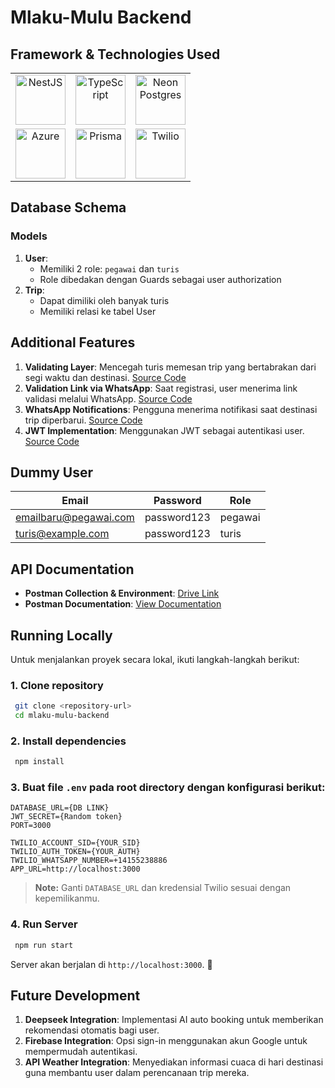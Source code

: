# Mlaku-Mulu Backend

## Framework & Technologies Used

<table>
  <tr>
    <td align="center">
      <a href="PLACEHOLDER_NESTJS_LINK">
        <img src="https://static-00.iconduck.com/assets.00/nestjs-icon-1024x1020-34exj0g6.png" width="80px" alt="NestJS"/>
      </a>
    </td>
    <td align="center">
      <a href="PLACEHOLDER_TYPESCRIPT_LINK">
        <img src="https://upload.wikimedia.org/wikipedia/commons/thumb/4/4c/Typescript_logo_2020.svg/2048px-Typescript_logo_2020.svg.png" width="80px" alt="TypeScript"/>
      </a>
    </td>
    <td align="center">
      <a href="PLACEHOLDER_NEONPOSTGREST_LINK">
        <img src="https://2023.allthingsopen.org/wp-content/uploads/2023/07/Presenting_Neon.jpg" width="80px" alt="Neon Postgres"/>
      </a>
    </td>
  </tr>
  <tr>
    <td align="center">
      <a href="PLACEHOLDER_AZURE_LINK">
        <img src="https://swimburger.net/media/ppnn3pcl/azure.png" width="80px" alt="Azure"/>
      </a>
    </td>
    <td align="center">
      <a href="PLACEHOLDER_PRISMA_LINK">
        <img src="https://images.seeklogo.com/logo-png/44/2/prisma-logo-png_seeklogo-441035.png" width="80px" alt="Prisma"/>
      </a>
    </td>
    <td align="center">
      <a href="PLACEHOLDER_TWILIO_LINK">
        <img src="https://upload.wikimedia.org/wikipedia/commons/c/c0/Twilio_logo.png" width="80px" alt="Twilio"/>
      </a>
    </td>
  </tr>
</table>


## Database Schema

### **Models**
1. **User**: 
   - Memiliki 2 role: `pegawai` dan `turis`
   - Role dibedakan dengan Guards sebagai user authorization
2. **Trip**:
   - Dapat dimiliki oleh banyak turis
   - Memiliki relasi ke tabel User

## Additional Features
1. **Validating Layer**: Mencegah turis memesan trip yang bertabrakan dari segi waktu dan destinasi. [Source Code](https://github.com/Radiit/mlaku-mulu/blob/master/src/trips/trips.service.ts)
2. **Validation Link via WhatsApp**: Saat registrasi, user menerima link validasi melalui WhatsApp. [Source Code](https://github.com/Radiit/mlaku-mulu/tree/feat/impl-wa-verif)
3. **WhatsApp Notifications**: Pengguna menerima notifikasi saat destinasi trip diperbarui. [Source Code](https://github.com/Radiit/mlaku-mulu/tree/feat/notif-wa)
4. **JWT Implementation**: Menggunakan JWT sebagai autentikasi user. [Source Code](https://github.com/Radiit/mlaku-mulu/tree/feat/auth-jwt)

## Dummy User

| Email | Password | Role |
|----------------------|------------|---------|
| emailbaru@pegawai.com | password123 | pegawai |
| turis@example.com | password123 | turis |

## API Documentation
- **Postman Collection & Environment**: [Drive Link](https://drive.google.com/drive/folders/1FR37I5XZ-UpHYYZDkUgHUbX6lCqzND12?usp=sharing)
- **Postman Documentation**: [View Documentation](https://documenter.getpostman.com/view/39299483/2sAYXCjJCN)

## Running Locally

Untuk menjalankan proyek secara lokal, ikuti langkah-langkah berikut:

### **1. Clone repository**
```bash
 git clone <repository-url>
 cd mlaku-mulu-backend
```

### **2. Install dependencies**
```bash
 npm install
```

### **3. Buat file `.env` pada root directory dengan konfigurasi berikut:**
```
DATABASE_URL={DB LINK}
JWT_SECRET={Random token}
PORT=3000

TWILIO_ACCOUNT_SID={YOUR_SID}
TWILIO_AUTH_TOKEN={YOUR_AUTH}
TWILIO_WHATSAPP_NUMBER=+14155238886
APP_URL=http://localhost:3000
```
> **Note:** Ganti `DATABASE_URL` dan kredensial Twilio sesuai dengan kepemilikanmu.

### **4. Run Server**
```bash
 npm run start
```

Server akan berjalan di `http://localhost:3000`. 🚀

## Future Development
1. **Deepseek Integration**: Implementasi AI auto booking untuk memberikan rekomendasi otomatis bagi user.
2. **Firebase Integration**: Opsi sign-in menggunakan akun Google untuk mempermudah autentikasi.
3. **API Weather Integration**: Menyediakan informasi cuaca di hari destinasi guna membantu user dalam perencanaan trip mereka.
